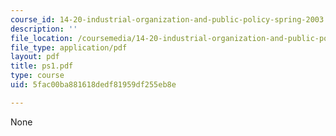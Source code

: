 ```yaml
---
course_id: 14-20-industrial-organization-and-public-policy-spring-2003
description: ''
file_location: /coursemedia/14-20-industrial-organization-and-public-policy-spring-2003/5fac00ba881618dedf81959df255eb8e_ps1.pdf
file_type: application/pdf
layout: pdf
title: ps1.pdf
type: course
uid: 5fac00ba881618dedf81959df255eb8e

---
```

None